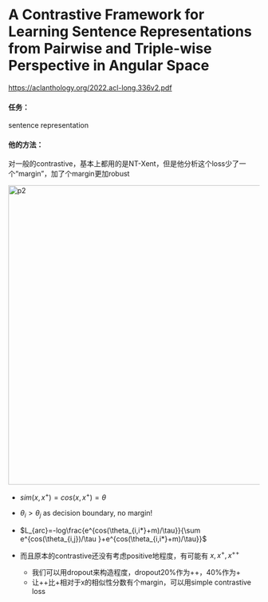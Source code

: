 # A Contrastive Framework for Learning Sentence Representations from Pairwise and Triple-wise Perspective in Angular Space

https://aclanthology.org/2022.acl-long.336v2.pdf

#### 任务：

sentence representation

#### 他的方法：

对一般的contrastive，基本上都用的是NT-Xent，但是他分析这个loss少了一个“margin”，加了个margin更加robust

<img src="https://p.ipic.vip/zaaxwh.png" alt="p2" width="600"/>

* $sim(x,x^+)=cos(x,x^+)=\theta$

* $\theta_i > \theta_j$ as decision boundary, no margin!
* $L_{arc}=-log\frac{e^{cos(\theta_{i,i*}+m)/\tau}}{\sum e^{cos(\theta_{i,j})/\tau }+e^{cos(\theta_{i,i*}+m)/\tau}}$
* 而且原本的contrastive还没有考虑positive地程度，有可能有 $x,x^{+},x^{++}$
  * 我们可以用dropout来构造程度，dropout20%作为++，40%作为+
  * 让++比+相对于x的相似性分数有个margin，可以用simple contrastive loss

